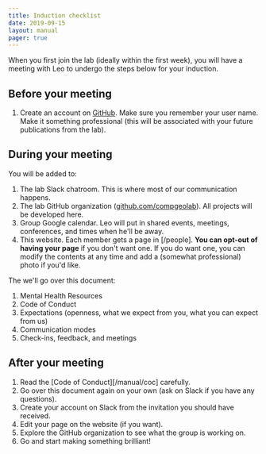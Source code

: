 ```yaml
---
title: Induction checklist
date: 2019-09-15
layout: manual
pager: true
---
```


When you first join the lab (ideally within the first week), you will have a
meeting with Leo to undergo the steps below for your induction.

## Before your meeting

1. Create an account on [GitHub](https://github.com/). Make sure you remember
   your user name. Make it something professional (this will be associated with
   your future publications from the lab).

## During your meeting

You will be added to:

1. The lab Slack chatroom. This is where most of our communication happens.
1. The lab GitHub organization
   ([github.com/compgeolab](https://github.com/compgeolab/)). All projects will
   be developed here.
1. Group Google calendar. Leo will put in shared events, meetings, conferences,
   and times when he'll be away.
1. This website. Each member gets a page in [/people]. **You can opt-out of
   having your page** if you don't want one. If you do want one, you can modify
   the contents at any time and add a (somewhat professional) photo if you'd
   like.

The we'll go over this document:

1. Mental Health Resources
1. Code of Conduct
1. Expectations (openness, what we expect from you, what you can expect from
   us)
1. Communication modes
1. Check-ins, feedback, and meetings

## After your meeting

1. Read the [Code of Conduct][/manual/coc] carefully.
1. Go over this document again on your own (ask on Slack if you have any
   questions).
1. Create your account on Slack from the invitation you should have received.
1. Edit your page on the website (if you want).
1. Explore the GitHub organization to see what the group is working on.
1. Go and start making something brilliant!
